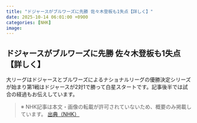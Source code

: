 ```yaml
---
title: "ドジャースがブルワーズに先勝 佐々木登板も1失点【詳しく】"
date: 2025-10-14 06:01:00 +0900
categories: [NHK]
image: 
---
```

## ドジャースがブルワーズに先勝 佐々木登板も1失点【詳しく】

大リーグはドジャースとブルワーズによるナショナルリーグの優勝決定シリーズが始まり第1戦はドジャースが2対1で勝って白星スタートです。記事後半では試合の経過もお伝えしています。

> ※ NHK記事は本文・画像の転載が許可されていないため、概要のみ掲載しています。
[出典（NHK）](http://www3.nhk.or.jp/news/html/20251014/k10014948681000.html)
